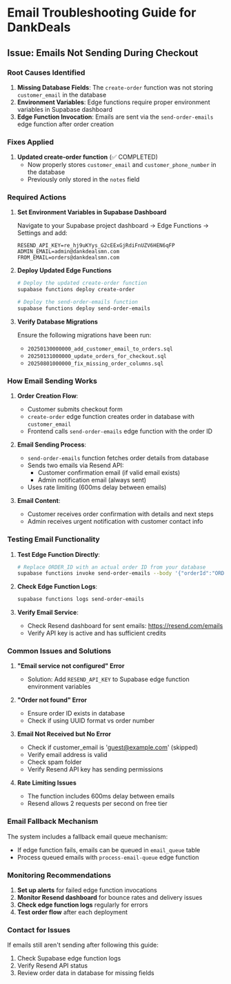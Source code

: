 # Email Troubleshooting Guide for DankDeals

## Issue: Emails Not Sending During Checkout

### Root Causes Identified

1. **Missing Database Fields**: The `create-order` function was not storing `customer_email` in the database
2. **Environment Variables**: Edge functions require proper environment variables in Supabase dashboard
3. **Edge Function Invocation**: Emails are sent via the `send-order-emails` edge function after order creation

### Fixes Applied

1. **Updated create-order function** (✅ COMPLETED)
   - Now properly stores `customer_email` and `customer_phone_number` in the database
   - Previously only stored in the `notes` field

### Required Actions

1. **Set Environment Variables in Supabase Dashboard**

   Navigate to your Supabase project dashboard → Edge Functions → Settings and add:

   ```
   RESEND_API_KEY=re_hj9uKYys_G2cEExGjRdiFnUZV6HEN6qFP
   ADMIN_EMAIL=admin@dankdealsmn.com
   FROM_EMAIL=orders@dankdealsmn.com
   ```

2. **Deploy Updated Edge Functions**

   ```bash
   # Deploy the updated create-order function
   supabase functions deploy create-order

   # Deploy the send-order-emails function
   supabase functions deploy send-order-emails
   ```

3. **Verify Database Migrations**

   Ensure the following migrations have been run:
   - `20250130000000_add_customer_email_to_orders.sql`
   - `20250131000000_update_orders_for_checkout.sql`
   - `20250801000000_fix_missing_order_columns.sql`

### How Email Sending Works

1. **Order Creation Flow**:
   - Customer submits checkout form
   - `create-order` edge function creates order in database with `customer_email`
   - Frontend calls `send-order-emails` edge function with the order ID
2. **Email Sending Process**:
   - `send-order-emails` function fetches order details from database
   - Sends two emails via Resend API:
     - Customer confirmation email (if valid email exists)
     - Admin notification email (always sent)
   - Uses rate limiting (600ms delay between emails)

3. **Email Content**:
   - Customer receives order confirmation with details and next steps
   - Admin receives urgent notification with customer contact info

### Testing Email Functionality

1. **Test Edge Function Directly**:

   ```bash
   # Replace ORDER_ID with an actual order ID from your database
   supabase functions invoke send-order-emails --body '{"orderId":"ORDER_ID"}'
   ```

2. **Check Edge Function Logs**:

   ```bash
   supabase functions logs send-order-emails
   ```

3. **Verify Email Service**:
   - Check Resend dashboard for sent emails: https://resend.com/emails
   - Verify API key is active and has sufficient credits

### Common Issues and Solutions

1. **"Email service not configured" Error**
   - Solution: Add `RESEND_API_KEY` to Supabase edge function environment variables

2. **"Order not found" Error**
   - Ensure order ID exists in database
   - Check if using UUID format vs order number

3. **Email Not Received but No Error**
   - Check if customer_email is 'guest@example.com' (skipped)
   - Verify email address is valid
   - Check spam folder
   - Verify Resend API key has sending permissions

4. **Rate Limiting Issues**
   - The function includes 600ms delay between emails
   - Resend allows 2 requests per second on free tier

### Email Fallback Mechanism

The system includes a fallback email queue mechanism:

- If edge function fails, emails can be queued in `email_queue` table
- Process queued emails with `process-email-queue` edge function

### Monitoring Recommendations

1. **Set up alerts** for failed edge function invocations
2. **Monitor Resend dashboard** for bounce rates and delivery issues
3. **Check edge function logs** regularly for errors
4. **Test order flow** after each deployment

### Contact for Issues

If emails still aren't sending after following this guide:

1. Check Supabase edge function logs
2. Verify Resend API status
3. Review order data in database for missing fields
